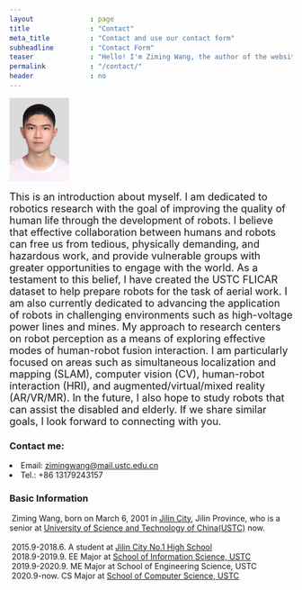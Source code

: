 ```yaml
---
layout              : page
title               : "Contact"
meta_title          : "Contact and use our contact form"
subheadline         : "Contact Form"
teaser              : "Hello! I'm Ziming Wang, the author of the website and dataset.<br> Nice to meet you!"
permalink           : "/contact/"
header              : no
---
```



<img src="../images/logo.jpg" width="21%" ><br>

<font size="4">This is an introduction about myself. I am dedicated to robotics research with the goal of improving the quality of human life through the development of robots. I believe that effective collaboration between humans and robots can free us from tedious, physically demanding, and hazardous work, and provide vulnerable groups with greater opportunities to engage with the world. As a testament to this belief, I have created the USTC FLICAR dataset to help prepare robots for the task of aerial work. I am also currently dedicated to advancing the application of robots in challenging environments such as high-voltage power lines and mines. My approach to research centers on robot perception as a means of exploring effective modes of human-robot fusion interaction. I am particularly focused on areas such as simultaneous localization and mapping (SLAM), computer vision (CV), human-robot interaction (HRI), and augmented/virtual/mixed reality (AR/VR/MR). In the future, I also hope to study robots that can assist the disabled and elderly. If we share similar goals, I look forward to connecting with you.</font>

### Contact me:
<td width="750" align="left" valign="middle" class="rightone">
    <li>Email: <a href="mailto:&#119;&#109;&#049;&#051;&#048;&#051;&#057;&#050;&#055;&#056;&#056;&#054;&#054;&#064;&#109;&#097;&#105;&#108;&#046;&#117;&#115;&#116;&#099;&#046;&#101;&#100;&#117;&#046;&#099;&#110;">zimingwang@mail.ustc.edu.cn</a></li>
    <li>Tel.: +86 13179243157</li>
</td>    


### Basic Information
<td width="750" align="left" valign="middle" class="rightone">
            &nbsp;Ziming Wang, born on March 6, 2001 in <a href="https://en.wikipedia.org/wiki/Jilin_City">Jilin City</a>, Jilin Province, who is a senior at <a href="https://en.wikipedia.org/wiki/University_of_Science_and_Technology_of_China">University of Science and Technology of China(USTC)</a> now.<br/><br>
            &nbsp;2015.9-2018.6. A student at <a href="https://en.wikipedia.org/wiki/Jilin_City_No.1_High_School">Jilin City No.1 High School</a><br />
            &nbsp;2018.9-2019.9. EE Major at <a href="https://en.sist.ustc.edu.cn/main.htm">School of Information Science, USTC</a> <br />
            &nbsp;2019.9-2020.9. ME Major at School of Engineering Science, USTC<br />
            &nbsp;2020.9-now. CS Major at <a href="https://en.cs.ustc.edu.cn/main.htm">School of Computer Science, USTC</a>
</td> 

